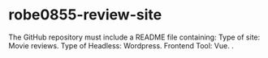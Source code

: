 # robe0855-review-site
The GitHub repository must include a README file containing:
Type of site: Movie reviews.
Type of Headless: Wordpress.
Frontend Tool: Vue.
.